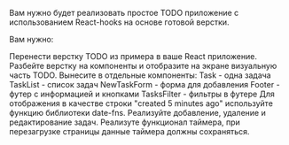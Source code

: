 
Вам нужно будет реализовать простое TODO приложение c использованием React-hooks на основе готовой верстки.

Вам нужно:

Перенести верстку TODO из примера в ваше React приложение.
Разбейте верстку на компоненты и отобразите на экране визуальную часть TODO. Вынесите в отдельные компоненты:
 Task - одна задача
 TaskList - список задач
 NewTaskForm - форма для добавления
 Footer - футер с информацией и кнопками
 TasksFilter - фильтры в футере
Для отображения в качестве строки "created 5 minutes ago" используйте функцию библиотеки date-fns.
Реализуйте добавление, удаление и редактирование задач.
Реализуте функционал таймера, при перезагрузке страницы данные таймера должны сохраняться.
